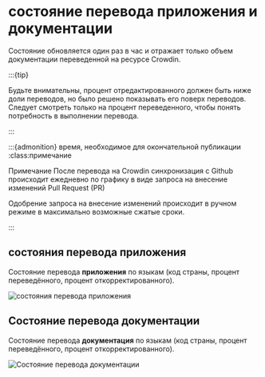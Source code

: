 # состояние перевода приложения и документации

Состояние обновляется один раз в час и отражает только объем документации переведенной на ресурсе Crowdin.

:::{tip}

Будьте внимательны, процент отредактированного должен быть ниже доли переводов, но было решено показывать его поверх переводов. Следует смотреть только на процент переведенного, чтобы понять потребность в выполнении перевода.

:::

:::{admonition} время, необходимое для окончательной публикации
:class:примечание

Примечание После перевода на Crowdin синхронизация с Github происходит ежедневно по графику в виде запроса на внесение изменений Pull Request (PR)

Одобрение запроса на внесение изменений происходит в ручном режиме в максимально возможные сжатые сроки.

:::

## состояния перевода приложения

Состояние перевода **приложения** по языкам (код страны, процент переведённого, процент откорректированного).

![состояния перевода приложения](https://badges.awesome-crowdin.com/translation-13588158-309752.png)

## Состояние перевода документации

Состояние перевода **документация** по языкам (код страны, процент переведённого, процент откорректированного).

![Состояние перевода документации](https://badges.awesome-crowdin.com/translation-13588158-310610.png)
